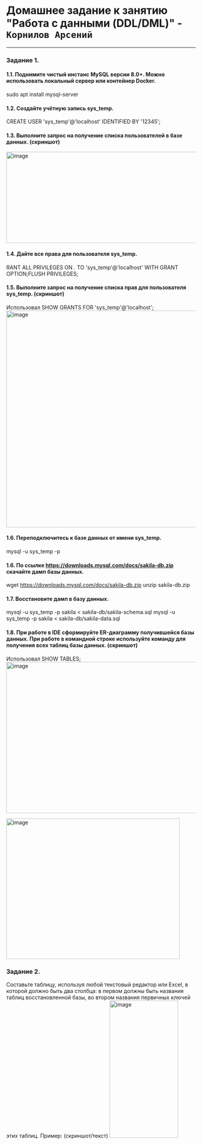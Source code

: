 # Домашнее задание к занятию "Работа с данными (DDL/DML)" - `Корнилов Арсений`
---
### Задание 1.
#### 1.1. Поднимите чистый инстанс MySQL версии 8.0+. Можно использовать локальный сервер или контейнер Docker.
sudo apt install mysql-server

#### 1.2. Создайте учётную запись sys_temp.
CREATE USER 'sys_temp'@'localhost' IDENTIFIED BY '12345';


#### 1.3. Выполните запрос на получение списка пользователей в базе данных. (скриншот)
<img width="525" height="242" alt="image" src="https://github.com/user-attachments/assets/0b89d6d9-7afa-4bef-ab91-3432261ec29e" />


#### 1.4. Дайте все права для пользователя sys_temp.
RANT ALL PRIVILEGES ON *.* TO 'sys_temp'@'localhost' WITH GRANT OPTION;FLUSH PRIVILEGES;


#### 1.5. Выполните запрос на получение списка прав для пользователя sys_temp. (скриншот)
Использовал SHOW GRANTS FOR 'sys_temp'@'localhost';
<img width="1302" height="575" alt="image" src="https://github.com/user-attachments/assets/a606b8de-432b-4471-b406-97dba62b7778" />


#### 1.6. Переподключитесь к базе данных от имени sys_temp.
mysql -u sys_temp -p


#### 1.6. По ссылке https://downloads.mysql.com/docs/sakila-db.zip скачайте дамп базы данных.
wget https://downloads.mysql.com/docs/sakila-db.zip
unzip sakila-db.zip


#### 1.7. Восстановите дамп в базу данных.
mysql -u sys_temp -p sakila < sakila-db/sakila-schema.sql
mysql -u sys_temp -p sakila < sakila-db/sakila-data.sql


#### 1.8. При работе в IDE сформируйте ER-диаграмму получившейся базы данных. При работе в командной строке используйте команду для получения всех таблиц базы данных. (скриншот)
Использовал SHOW TABLES;
<img width="571" height="401" alt="image" src="https://github.com/user-attachments/assets/792070ed-39b9-4fff-92b1-809f4574e03f" />

<img width="461" height="373" alt="image" src="https://github.com/user-attachments/assets/31102987-3c8d-45eb-ba11-5251b155c26a" />


### Задание 2.
Составьте таблицу, используя любой текстовый редактор или Excel, в которой должно быть два столбца: в первом должны быть названия таблиц восстановленной базы, во втором названия первичных ключей этих таблиц. Пример: (скриншот/текст)
<img width="182" height="364" alt="image" src="https://github.com/user-attachments/assets/818fbd10-7d20-4656-8010-5dfb8bbac771" />
